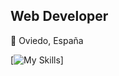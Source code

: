 ## Web Developer

📍 Oviedo, España

[![My Skills](https://skillicons.dev/icons?i=js,html,css,react,figma,github,vite,sass,vscode)]
<!--
**FoxieFo/FoxieFo** is a ✨ _special_ ✨ repository because its `README.md` (this file) appears on your GitHub profile.

Here are some ideas to get you started:

- 🔭 I’m currently working on ...
- 🌱 I’m currently learning ...
- 👯 I’m looking to collaborate on ...
- 🤔 I’m looking for help with ...
- 💬 Ask me about ...
- 📫 How to reach me: ...
- 😄 Pronouns: ...
- ⚡ Fun fact: ...
-->

